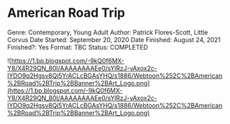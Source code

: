 # American Road Trip

Genre: Contemporary, Young Adult
Author: Patrick Flores-Scott, Little Corvus
Date Started: September 20, 2020
Date Finished: August 24, 2021
Finished?: Yes
Format: TBC
Status: COMPLETED

![https://1.bp.blogspot.com/-9kQ0f6MX-Y8/X4R29QN_80I/AAAAAAAAEe0/sYlRzJ-yAxox2c-IYDO9q2Hgsv8Qi5YrACLcBGAsYHQ/s1886/Webtoon%252C%2BAmerican%2BRoad%2BTrip%2BBanner%2BArt_Logo.png](https://1.bp.blogspot.com/-9kQ0f6MX-Y8/X4R29QN_80I/AAAAAAAAEe0/sYlRzJ-yAxox2c-IYDO9q2Hgsv8Qi5YrACLcBGAsYHQ/s1886/Webtoon%252C%2BAmerican%2BRoad%2BTrip%2BBanner%2BArt_Logo.png)